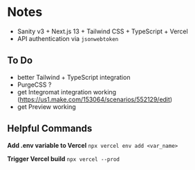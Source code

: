 # Notes

- Sanity v3 + Next.js 13 + Tailwind CSS + TypeScript + Vercel
- API authentication via `jsonwebtoken`

## To Do

- better Tailwind + TypeScript integration
- PurgeCSS ?
- get Integromat integration working (https://us1.make.com/153064/scenarios/552129/edit)
- get Preview working

## Helpful Commands

**Add .env variable to Vercel**
`npx vercel env add <var_name>`

**Trigger Vercel build**
`npx vercel --prod`
